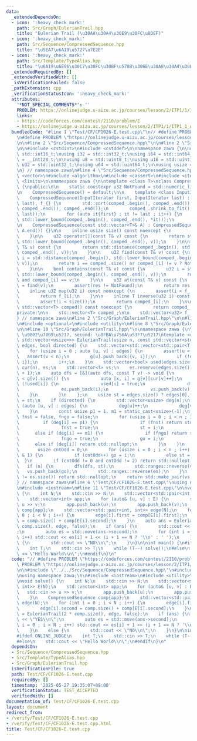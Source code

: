 ```yaml
---
data:
  _extendedDependsOn:
  - icon: ':heavy_check_mark:'
    path: Src/Graph/EulerianTrail.hpp
    title: "Eulerian Trail (\u30AA\u30A4\u30E9\u30FC\u8DEF)"
  - icon: ':heavy_check_mark:'
    path: Src/Sequence/CompressedSequence.hpp
    title: "\u5EA7\u6A19\u5727\u7E2E"
  - icon: ':heavy_check_mark:'
    path: Src/Template/TypeAlias.hpp
    title: "\u6A19\u6E96\u30C7\u30FC\u30BF\u578B\u306E\u30A8\u30A4\u30EA\u30A2\u30B9"
  _extendedRequiredBy: []
  _extendedVerifiedWith: []
  _isVerificationFailed: false
  _pathExtension: cpp
  _verificationStatusIcon: ':heavy_check_mark:'
  attributes:
    '*NOT_SPECIAL_COMMENTS*': ''
    PROBLEM: https://onlinejudge.u-aizu.ac.jp/courses/lesson/2/ITP1/1/ITP1_1_A
    links:
    - https://codeforces.com/contest/2110/problem/E
    - https://onlinejudge.u-aizu.ac.jp/courses/lesson/2/ITP1/1/ITP1_1_A
  bundledCode: "#line 1 \"Test/CF/CF1026-E.test.cpp\"\n// #define PROBLEM \"https://codeforces.com/contest/2110/problem/E\"\
    \n#define PROBLEM \"https://onlinejudge.u-aizu.ac.jp/courses/lesson/2/ITP1/1/ITP1_1_A\"\
    \n\n#line 2 \"Src/Sequence/CompressedSequence.hpp\"\n\n#line 2 \"Src/Template/TypeAlias.hpp\"\
    \n\n#include <cstdint>\n#include <cstddef>\n\nnamespace zawa {\n\nusing i16 =\
    \ std::int16_t;\nusing i32 = std::int32_t;\nusing i64 = std::int64_t;\nusing i128\
    \ = __int128_t;\n\nusing u8 = std::uint8_t;\nusing u16 = std::uint16_t;\nusing\
    \ u32 = std::uint32_t;\nusing u64 = std::uint64_t;\n\nusing usize = std::size_t;\n\
    \n} // namespace zawa\n#line 4 \"Src/Sequence/CompressedSequence.hpp\"\n\n#include\
    \ <vector>\n#include <algorithm>\n#include <cassert>\n#include <iterator>\n#include\
    \ <limits>\n\nnamespace zawa {\n\ntemplate <class T>\nclass CompressedSequence\
    \ {\npublic:\n\n    static constexpr u32 NotFound = std::numeric_limits<u32>::max();\n\
    \n    CompressedSequence() = default;\n\n    template <class InputIterator>\n\
    \    CompressedSequence(InputIterator first, InputIterator last) : comped_(first,\
    \ last), f_{} {\n        std::sort(comped_.begin(), comped_.end());\n        comped_.erase(std::unique(comped_.begin(),\
    \ comped_.end()), comped_.end());\n        comped_.shrink_to_fit();\n        f_.reserve(std::distance(first,\
    \ last));\n        for (auto it{first} ; it != last ; it++) {\n            f_.emplace_back(std::distance(comped_.begin(),\
    \ std::lower_bound(comped_.begin(), comped_.end(), *it)));\n        }\n    }\n\
    \n    CompressedSequence(const std::vector<T>& A) : CompressedSequence(A.begin(),\
    \ A.end()) {}\n\n    inline usize size() const noexcept {\n        return comped_.size();\n\
    \    }\n\n    u32 operator[](const T& v) const {\n        return std::distance(comped_.begin(),\
    \ std::lower_bound(comped_.begin(), comped_.end(), v));\n    }\n\n    u32 upper_bound(const\
    \ T& v) const {\n        return std::distance(comped_.begin(), std::upper_bound(comped_.begin(),\
    \ comped_.end(), v));\n    }\n\n    u32 find(const T& v) const {\n        u32\
    \ i = std::distance(comped_.begin(), std::lower_bound(comped_.begin(), comped_.end(),\
    \ v));\n        return i == comped_.size() or comped_[i] != v ? NotFound : i;\n\
    \    }\n\n    bool contains(const T& v) const {\n        u32 i = std::distance(comped_.begin(),\
    \ std::lower_bound(comped_.begin(), comped_.end(), v));\n        return i < comped_.size()\
    \ and comped_[i] == v;\n    }\n\n    u32 at(const T& v) const {\n        u32 res\
    \ = find(v);\n        assert(res != NotFound);\n        return res;\n    }\n\n\
    \    inline u32 map(u32 i) const noexcept {\n        assert(i < f_.size());\n\
    \        return f_[i];\n    }\n\n    inline T inverse(u32 i) const noexcept {\n\
    \        assert(i < size());\n        return comped_[i];\n    }\n\n    inline\
    \ std::vector<T> comped() const noexcept {\n        return comped_;\n    }\n\n\
    private:\n\n    std::vector<T> comped_;\n\n    std::vector<u32> f_;\n\n};\n\n\
    } // namespace zawa\n#line 2 \"Src/Graph/EulerianTrail.hpp\"\n\n#line 5 \"Src/Graph/EulerianTrail.hpp\"\
    \n#include <optional>\n#include <utility>\n#line 8 \"Src/Graph/EulerianTrail.hpp\"\
    \n\n#line 10 \"Src/Graph/EulerianTrail.hpp\"\n\nnamespace zawa {\n\n// first:\
    \ \u9802\u70B9\u5217, second: \u8FBA\u756A\u53F7\u5217\ntemplate <class T>\nstd::optional<std::pair<std::vector<T>,\
    \ std::vector<usize>>> EulerianTrail(usize n, const std::vector<std::pair<T, T>>&\
    \ edges, bool directed) {\n    std::vector<std::vector<std::pair<T, usize>>> g(n);\n\
    \    for (usize i = 0 ; auto [u, v] : edges) {\n        assert(u < n);\n     \
    \   assert(v < n);\n        g[u].push_back({v, i});\n        if (!directed) g[v].push_back({u,\
    \ i});\n        i++;\n    }\n    std::vector<bool> used(edges.size());\n    std::vector<usize>\
    \ cur(n), es;\n    std::vector<T> vs;\n    es.reserve(edges.size());\n    vs.reserve(edges.size()\
    \ + 1);\n    auto dfs = [&](auto dfs, const T v) -> void {\n        while (cur[v]\
    \ < g[v].size()) {\n            auto [x, i] = g[v][cur[v]++];\n            if\
    \ (!used[i]) {\n                used[i] = true;\n                dfs(dfs, x);\n\
    \                es.push_back(i);\n                vs.push_back(v);\n        \
    \    }\n        }\n    };\n    usize st = edges.size() ? edges[0].first : 0, go\
    \ = st;\n    if (directed) {\n        std::vector<usize> deg(n);\n        for\
    \ (auto [u, v] : edges) {\n            deg[u]++;\n            deg[v]--;\n    \
    \    }\n        const usize p1 = 1, m1 = static_cast<usize>(-1);\n        bool\
    \ fnst = false, fngo = false;\n        for (usize i = 0 ; i < n ; i++) {\n   \
    \         if (deg[i] == p1) {\n                if (fnst) return std::nullopt;\n\
    \                fnst = true;\n                st = i;\n            }\n      \
    \      else if (deg[i] == m1) {\n                if (fngo) return std::nullopt;\n\
    \                fngo = true;\n                go = i;\n            }\n      \
    \      else if (deg[i]) return std::nullopt;\n        }\n    }\n    else {\n \
    \       usize cntOdd = 0;\n        for (usize i = 0 ; i < n ; i++) if (g[i].size()\
    \ & 1) {\n            if (cntOdd++) go = i;\n            else st = i;\n      \
    \  }\n        if (cntOdd != 0 and cntOdd != 2) return std::nullopt;\n    }\n \
    \   if (n) {\n        dfs(dfs, st);\n        std::ranges::reverse(vs);\n     \
    \   vs.push_back(go);\n        std::ranges::reverse(es);\n    }\n    if (edges.size()\
    \ != es.size()) return std::nullopt;\n    return std::make_pair(vs, es);\n}\n\n\
    } // namespace zawa\n#line 6 \"Test/CF/CF1026-E.test.cpp\"\nusing namespace zawa;\n\
    \n#include <iostream>\n#line 11 \"Test/CF/CF1026-E.test.cpp\"\n\nvoid solve()\
    \ {\n    int N;\n    std::cin >> N;\n    std::vector<std::pair<int, int>> E(N);\n\
    \    std::vector<int> app;\n    for (auto& [u, v] : E) {\n        std::cin >>\
    \ u >> v;\n        app.push_back(u);\n        app.push_back(v);\n    }\n    CompressedSequence\
    \ comp{app};\n    std::vector<std::pair<int, int>> edge(N);\n    for (int i =\
    \ 0 ; i < N ; i++) {\n        edge[i].first = comp[E[i].first];\n        edge[i].second\
    \ = comp.size() + comp[E[i].second];\n    }\n    auto ans = EulerianTrail(2 *\
    \ comp.size(), edge, false);\n    if (ans) {\n        std::cout << \"YES\\n\"\
    ;\n        auto es = std::move(ans->second);\n        for (int i = 0 ; i < N ;\
    \ i++) std::cout << es[i] + 1 << (i + 1 == N ? '\\n' : ' ');\n    }\n    else\
    \ {\n        std::cout << \"NO\\n\";\n    }\n}\n\nint main() {\n#ifdef ONLINE_JUDGE\n\
    \    int T;\n    std::cin >> T;\n    while (T--) solve();\n#else\n    std::cout\
    \ << \"Hello World\\n\";\n#endif\n}\n"
  code: "// #define PROBLEM \"https://codeforces.com/contest/2110/problem/E\"\n#define\
    \ PROBLEM \"https://onlinejudge.u-aizu.ac.jp/courses/lesson/2/ITP1/1/ITP1_1_A\"\
    \n\n#include \"../../Src/Sequence/CompressedSequence.hpp\"\n#include \"../../Src/Graph/EulerianTrail.hpp\"\
    \nusing namespace zawa;\n\n#include <iostream>\n#include <utility>\n#include <vector>\n\
    \nvoid solve() {\n    int N;\n    std::cin >> N;\n    std::vector<std::pair<int,\
    \ int>> E(N);\n    std::vector<int> app;\n    for (auto& [u, v] : E) {\n     \
    \   std::cin >> u >> v;\n        app.push_back(u);\n        app.push_back(v);\n\
    \    }\n    CompressedSequence comp{app};\n    std::vector<std::pair<int, int>>\
    \ edge(N);\n    for (int i = 0 ; i < N ; i++) {\n        edge[i].first = comp[E[i].first];\n\
    \        edge[i].second = comp.size() + comp[E[i].second];\n    }\n    auto ans\
    \ = EulerianTrail(2 * comp.size(), edge, false);\n    if (ans) {\n        std::cout\
    \ << \"YES\\n\";\n        auto es = std::move(ans->second);\n        for (int\
    \ i = 0 ; i < N ; i++) std::cout << es[i] + 1 << (i + 1 == N ? '\\n' : ' ');\n\
    \    }\n    else {\n        std::cout << \"NO\\n\";\n    }\n}\n\nint main() {\n\
    #ifdef ONLINE_JUDGE\n    int T;\n    std::cin >> T;\n    while (T--) solve();\n\
    #else\n    std::cout << \"Hello World\\n\";\n#endif\n}\n"
  dependsOn:
  - Src/Sequence/CompressedSequence.hpp
  - Src/Template/TypeAlias.hpp
  - Src/Graph/EulerianTrail.hpp
  isVerificationFile: true
  path: Test/CF/CF1026-E.test.cpp
  requiredBy: []
  timestamp: '2025-05-27 19:35:07+09:00'
  verificationStatus: TEST_ACCEPTED
  verifiedWith: []
documentation_of: Test/CF/CF1026-E.test.cpp
layout: document
redirect_from:
- /verify/Test/CF/CF1026-E.test.cpp
- /verify/Test/CF/CF1026-E.test.cpp.html
title: Test/CF/CF1026-E.test.cpp
---
```

